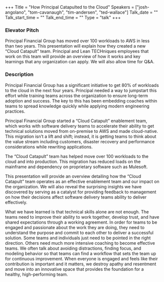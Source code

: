 +++
Title = "How Principal Catapulted to the Cloud"
Speakers = ["josh-angolano", "tom-cavanaugh", "tim-andersen", "ted-wallace"]
Talk_date = ""
Talk_start_time = ""
Talk_end_time = ""
Type = "talk"
+++

### Elevator Pitch

Principal Financial Group has moved over 100 workloads to AWS in less than two years. This presentation will explain how they created a new “Cloud Catapult” team. Principal and Lean TECHniques employees that work on this team will provide an overview of how it works and key learnings that any organization can apply. We will also allow time for Q&A.


### Description
Principal Financial Group has a significant initiative to get 80% of workloads to the cloud in the next four years. Principal needed a way to jumpstart this effort while training teams across the organization to ensure long-term adoption and success. The key to this has been embedding coaches within teams to spread knowledge quickly while applying modern engineering practices.

Principal Financial Group started a “Cloud Catapult” enablement team, which works with software delivery teams to accelerate their ability to get technical solutions moved from on-premise to AWS and made cloud-native. This migration isn’t a lift and shift; instead, it is getting teams to think about the value stream including  customers, disaster recovery and performance considerations while rewriting applications.  

The “Cloud Catapult” team has helped move over 100 workloads to the cloud and into production. This migration has reduced loads on the mainframe and dependency on proprietary software such as Mulesoft.

This presentation will provide an overview detailing how the “Cloud Catapult” team operates as an effective enablement team and our impact on the organization. We will also reveal the surprising insights we have discovered by serving as a catalyst for providing feedback to management on how their decisions affect software delivery teams ability to deliver effectively.

What we have learned is that technical skills alone are not enough. The teams need to improve their ability to work together, develop trust, and have shared expectations through a working agreement. In order for teams to be engaged and passionate about the work they are doing, they need to understand the purpose and commit to each other to deliver a successful solution. Some teams and individuals just need to be pointed in the right direction. Others need much more intensive coaching to become effective teams. We often talk about avoiding distractions, finding focus, and modeling behavior so that teams can find a workflow that sets the team up for continuous improvement. When everyone is engaged and feels like their contribution is important and it matters, we destroy apathy and resentment and move into an innovative space that provides the foundation for a healthy, high-performing team.